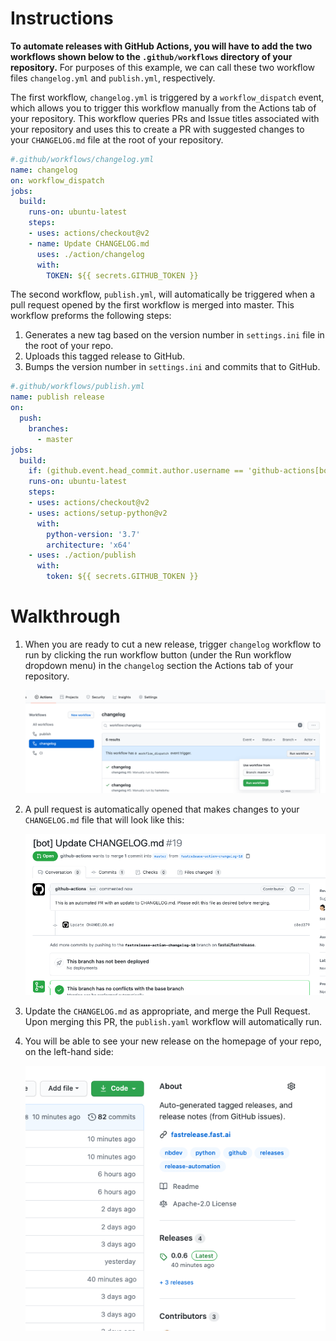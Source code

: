 # Instructions

**To automate releases with GitHub Actions, you will have to add the two workflows shown below to the `.github/workflows` directory of your repository.**  For purposes of this example, we can call these two workflow files `changelog.yml` and `publish.yml`, respectively.

The first workflow, `changelog.yml` is triggered by a `workflow_dispatch` event, which allows you to trigger this workflow manually from the Actions tab of your repository.  This workflow queries PRs and Issue titles associated with your repository and uses this to create a PR with suggested changes to your `CHANGELOG.md` file at the root of your repository.

```yaml
#.github/workflows/changelog.yml
name: changelog
on: workflow_dispatch
jobs:
  build:
    runs-on: ubuntu-latest
    steps:
    - uses: actions/checkout@v2
    - name: Update CHANGELOG.md
      uses: ./action/changelog
      with:
        TOKEN: ${{ secrets.GITHUB_TOKEN }}
```

The second workflow, `publish.yml`, will automatically be triggered when a pull request opened by the first workflow is merged into master. This workflow preforms the following steps:

1.  Generates a new tag based on the version number in `settings.ini` file in the root of your repo.
2.  Uploads this tagged release to GitHub.
3.  Bumps the version number in `settings.ini` and commits that to GitHub.

```yaml
#.github/workflows/publish.yml
name: publish release
on: 
  push:
    branches:
      - master
jobs:
  build:
    if: (github.event.head_commit.author.username == 'github-actions[bot]') && contains(github.event.head_commit.message, 'Update CHANGELOG.md')
    runs-on: ubuntu-latest
    steps:
    - uses: actions/checkout@v2
    - uses: actions/setup-python@v2
      with:
        python-version: '3.7'
        architecture: 'x64'
    - uses: ./action/publish
      with:
        token: ${{ secrets.GITHUB_TOKEN }}
```

# Walkthrough

1. When you are ready to cut a new release, trigger `changelog` workflow to run by clicking the run workflow button (under the Run workflow dropdown menu) in the `changelog` section the Actions tab of your repository.

    ![Screenshot of Actions tab](run.png)

2. A pull request is automatically opened that makes changes to your `CHANGELOG.md` file that will look like this:

    ![GitHub Pull Request](pr.png)

3.  Update the `CHANGELOG.md` as appropriate, and merge the Pull Request.  Upon merging this PR, the `publish.yaml` workflow will automatically run.

4.  You will be able to see your new release on the homepage of your repo, on the left-hand side:

    ![Screenshot of repository home page](release.png)
